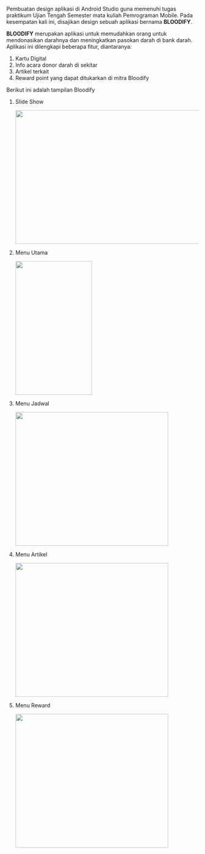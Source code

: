 Pembuatan design aplikasi di Android Studio guna memenuhi tugas praktikum Ujian Tengah Semester mata kuliah Pemrograman Mobile. 
Pada kesempatan kali ini, disajikan design sebuah aplikasi bernama **BLOODIFY**.

<p></p>

**BLOODIFY** merupakan aplikasi untuk memudahkan orang untuk mendonasikan darahnya dan meningkatkan pasokan darah di bank darah. 
Aplikasi ini dilengkapi beberapa fitur, diantaranya:
  1. Kartu Digital
  2. Info acara donor darah di sekitar
  3. Artikel terkait
  4. Reward point yang dapat ditukarkan di mitra Bloodify

Berikut ini adalah tampilan Bloodify
  1. Slide Show
  
      <img src="https://github.com/nadya472/bloodify-uts/assets/67790978/4dc0df0c-5adb-4be0-8ad5-88b163b7f497" width = "750" height= "350">
<p></p>

  2. Menu Utama
 
      <img src="https://github.com/nadya472/bloodify-uts/assets/67790978/5f499d99-0935-4693-a6f1-926e7a49c27d" width = "200" height= "350">
<p></p>

  3. Menu Jadwal

      <img src="https://github.com/nadya472/bloodify-uts/assets/67790978/d9a8a86f-6caa-4536-8e03-716037a84531" width = "400" height= "350">
<p></p>

  4. Menu Artikel

      <img src="https://github.com/nadya472/bloodify-uts/assets/67790978/addf277a-25cc-4701-bc22-cf4b17505a01" width = "400" height= "350">
 <p></p>
 
  5. Menu Reward

       <img src="https://github.com/nadya472/bloodify-uts/assets/67790978/90301c0e-f116-4dea-9d72-29374bbc03ab" width = "400" height= "350">


